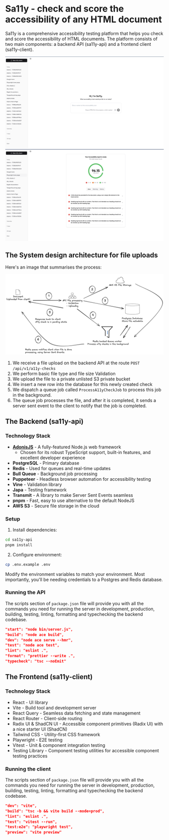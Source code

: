 # Sa11y - check and score the accessibility of any HTML document

Sa11y is a comprehensive accessibility testing platform that helps you check and score the accessibility of HTML documents. The platform consists of two main components: a backend API (sa11y-api) and a frontend client (sa11y-client).

![System Architecture](./assets/sa11y-upload.png)
![System Architecture](./assets/sa11y-report.png)

## The System design architecture for file uploads

Here's an image that summarises the process:

![System Architecture](./assets/system-architecture.png)

1. We receive a file upload on the backend API at the route `POST /api/v1/a11y-checks`
2. We perform basic file type and file size Validation
3. We upload the file to a private unlisted S3 private bucket
4. We insert a new row into the database for this newly created check
5. We dispatch a queue job called `ProcessA11yCheckJob` to process this job in the background.
6. The queue job processes the file, and after it is completed, it sends a server sent event to the client to notify that the job is completed.

## The Backend (sa11y-api)

### Technology Stack

- **[AdonisJS](https://adonisjs.com/)** - A fully-featured Node.js web framework
  - Chosen for its robust TypeScript support, built-in features, and excellent developer experience
- **PostgreSQL** - Primary database
- **Redis** - Used for queues and real-time updates
- **Bull Queue** - Background job processing
- **Puppeteer** - Headless browser automation for accessibility testing
- **Vine** - Validation library
- **Japa** - Testing framework
- **Transmit** - A library to make Server Sent Events seamless
- **pnpm** - Fast, easy to use alternative to the default NodeJS
- **AWS S3** - Secure file storage in the cloud

### Setup

1. Install dependencies:

```bash
cd sa11y-api
pnpm install
```

2. Configure environment:

```bash
cp .env.example .env
```

Modify the environment variables to match your environment. Most importantly, you'll be needing credentials to a Postgres and Redis database.

### Running the API

The scripts section of `package.json` file will provide you with all the commands you need for running the server in development, production, building, testing, linting, formatting and typechecking the backend codebase.

```json
"start": "node bin/server.js",
"build": "node ace build",
"dev": "node ace serve --hmr",
"test": "node ace test",
"lint": "eslint .",
"format": "prettier --write .",
"typecheck": "tsc --noEmit"
```

## The Frontend (sa11y-client)

### Technology Stack

- React - UI library
- Vite - Build tool and development server
- React Query - Seamless data fetching and state management
- React Router - Client-side routing
- Radix UI & ShadCN UI - Accessible component primitives (Radix UI) with a nice starter UI (ShadCN)
- Tailwind CSS - Utility-first CSS framework
- Playwright - E2E testing
- Vitest - Unit & component integration testing
- Testing Library - Component testing utilities for accessible component testing practices

### Running the client

The scripts section of `package.json` file will provide you with all the commands you need for running the server in development, production, building, testing, linting, formatting and typechecking the backend codebase.

```json
"dev": "vite",
"build": "tsc -b && vite build --mode=prod",
"lint": "eslint .",
"test": "vitest --run",
"test:e2e": "playwright test",
"preview": "vite preview"
```
